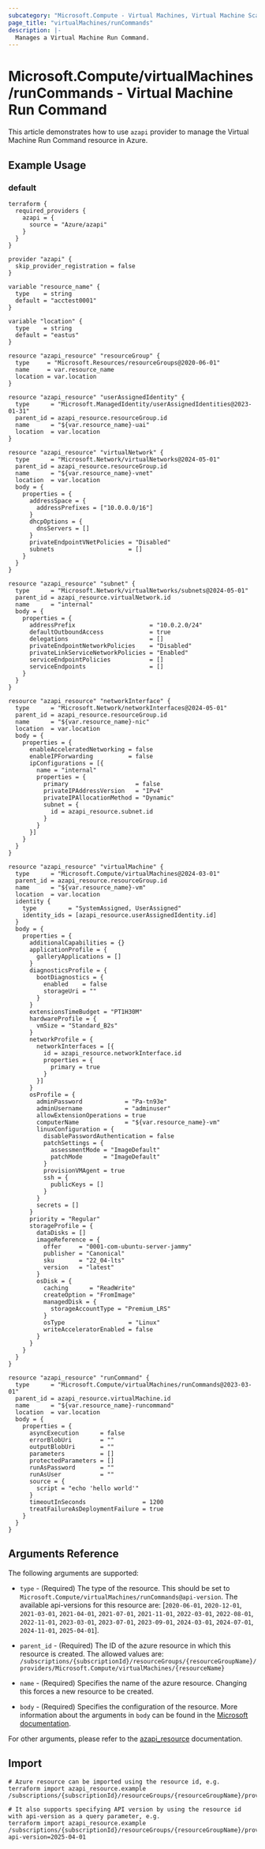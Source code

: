 ```yaml
---
subcategory: "Microsoft.Compute - Virtual Machines, Virtual Machine Scale Sets"
page_title: "virtualMachines/runCommands"
description: |-
  Manages a Virtual Machine Run Command.
---
```


# Microsoft.Compute/virtualMachines/runCommands - Virtual Machine Run Command

This article demonstrates how to use `azapi` provider to manage the Virtual Machine Run Command resource in Azure.

## Example Usage

### default

```hcl
terraform {
  required_providers {
    azapi = {
      source = "Azure/azapi"
    }
  }
}

provider "azapi" {
  skip_provider_registration = false
}

variable "resource_name" {
  type    = string
  default = "acctest0001"
}

variable "location" {
  type    = string
  default = "eastus"
}

resource "azapi_resource" "resourceGroup" {
  type     = "Microsoft.Resources/resourceGroups@2020-06-01"
  name     = var.resource_name
  location = var.location
}

resource "azapi_resource" "userAssignedIdentity" {
  type      = "Microsoft.ManagedIdentity/userAssignedIdentities@2023-01-31"
  parent_id = azapi_resource.resourceGroup.id
  name      = "${var.resource_name}-uai"
  location  = var.location
}

resource "azapi_resource" "virtualNetwork" {
  type      = "Microsoft.Network/virtualNetworks@2024-05-01"
  parent_id = azapi_resource.resourceGroup.id
  name      = "${var.resource_name}-vnet"
  location  = var.location
  body = {
    properties = {
      addressSpace = {
        addressPrefixes = ["10.0.0.0/16"]
      }
      dhcpOptions = {
        dnsServers = []
      }
      privateEndpointVNetPolicies = "Disabled"
      subnets                     = []
    }
  }
}

resource "azapi_resource" "subnet" {
  type      = "Microsoft.Network/virtualNetworks/subnets@2024-05-01"
  parent_id = azapi_resource.virtualNetwork.id
  name      = "internal"
  body = {
    properties = {
      addressPrefix                     = "10.0.2.0/24"
      defaultOutboundAccess             = true
      delegations                       = []
      privateEndpointNetworkPolicies    = "Disabled"
      privateLinkServiceNetworkPolicies = "Enabled"
      serviceEndpointPolicies           = []
      serviceEndpoints                  = []
    }
  }
}

resource "azapi_resource" "networkInterface" {
  type      = "Microsoft.Network/networkInterfaces@2024-05-01"
  parent_id = azapi_resource.resourceGroup.id
  name      = "${var.resource_name}-nic"
  location  = var.location
  body = {
    properties = {
      enableAcceleratedNetworking = false
      enableIPForwarding          = false
      ipConfigurations = [{
        name = "internal"
        properties = {
          primary                   = false
          privateIPAddressVersion   = "IPv4"
          privateIPAllocationMethod = "Dynamic"
          subnet = {
            id = azapi_resource.subnet.id
          }
        }
      }]
    }
  }
}

resource "azapi_resource" "virtualMachine" {
  type      = "Microsoft.Compute/virtualMachines@2024-03-01"
  parent_id = azapi_resource.resourceGroup.id
  name      = "${var.resource_name}-vm"
  location  = var.location
  identity {
    type         = "SystemAssigned, UserAssigned"
    identity_ids = [azapi_resource.userAssignedIdentity.id]
  }
  body = {
    properties = {
      additionalCapabilities = {}
      applicationProfile = {
        galleryApplications = []
      }
      diagnosticsProfile = {
        bootDiagnostics = {
          enabled    = false
          storageUri = ""
        }
      }
      extensionsTimeBudget = "PT1H30M"
      hardwareProfile = {
        vmSize = "Standard_B2s"
      }
      networkProfile = {
        networkInterfaces = [{
          id = azapi_resource.networkInterface.id
          properties = {
            primary = true
          }
        }]
      }
      osProfile = {
        adminPassword            = "Pa-tn93e"
        adminUsername            = "adminuser"
        allowExtensionOperations = true
        computerName             = "${var.resource_name}-vm"
        linuxConfiguration = {
          disablePasswordAuthentication = false
          patchSettings = {
            assessmentMode = "ImageDefault"
            patchMode      = "ImageDefault"
          }
          provisionVMAgent = true
          ssh = {
            publicKeys = []
          }
        }
        secrets = []
      }
      priority = "Regular"
      storageProfile = {
        dataDisks = []
        imageReference = {
          offer     = "0001-com-ubuntu-server-jammy"
          publisher = "Canonical"
          sku       = "22_04-lts"
          version   = "latest"
        }
        osDisk = {
          caching      = "ReadWrite"
          createOption = "FromImage"
          managedDisk = {
            storageAccountType = "Premium_LRS"
          }
          osType                  = "Linux"
          writeAcceleratorEnabled = false
        }
      }
    }
  }
}

resource "azapi_resource" "runCommand" {
  type      = "Microsoft.Compute/virtualMachines/runCommands@2023-03-01"
  parent_id = azapi_resource.virtualMachine.id
  name      = "${var.resource_name}-runcommand"
  location  = var.location
  body = {
    properties = {
      asyncExecution      = false
      errorBlobUri        = ""
      outputBlobUri       = ""
      parameters          = []
      protectedParameters = []
      runAsPassword       = ""
      runAsUser           = ""
      source = {
        script = "echo 'hello world'"
      }
      timeoutInSeconds                = 1200
      treatFailureAsDeploymentFailure = true
    }
  }
}
```



## Arguments Reference

The following arguments are supported:

* `type` - (Required) The type of the resource. This should be set to `Microsoft.Compute/virtualMachines/runCommands@api-version`. The available api-versions for this resource are: [`2020-06-01`, `2020-12-01`, `2021-03-01`, `2021-04-01`, `2021-07-01`, `2021-11-01`, `2022-03-01`, `2022-08-01`, `2022-11-01`, `2023-03-01`, `2023-07-01`, `2023-09-01`, `2024-03-01`, `2024-07-01`, `2024-11-01`, `2025-04-01`].

* `parent_id` - (Required) The ID of the azure resource in which this resource is created. The allowed values are:  
  `/subscriptions/{subscriptionId}/resourceGroups/{resourceGroupName}/providers/Microsoft.Compute/virtualMachines/{resourceName}`

* `name` - (Required) Specifies the name of the azure resource. Changing this forces a new resource to be created.

* `body` - (Required) Specifies the configuration of the resource. More information about the arguments in `body` can be found in the [Microsoft documentation](https://learn.microsoft.com/en-us/azure/templates/Microsoft.Compute/virtualMachines/runCommands?pivots=deployment-language-terraform).

For other arguments, please refer to the [azapi_resource](https://registry.terraform.io/providers/Azure/azapi/latest/docs/resources/resource) documentation.

## Import

 ```shell
 # Azure resource can be imported using the resource id, e.g.
 terraform import azapi_resource.example /subscriptions/{subscriptionId}/resourceGroups/{resourceGroupName}/providers/Microsoft.Compute/virtualMachines/{resourceName}/runCommands/{resourceName}
 
 # It also supports specifying API version by using the resource id with api-version as a query parameter, e.g.
 terraform import azapi_resource.example /subscriptions/{subscriptionId}/resourceGroups/{resourceGroupName}/providers/Microsoft.Compute/virtualMachines/{resourceName}/runCommands/{resourceName}?api-version=2025-04-01
 ```
